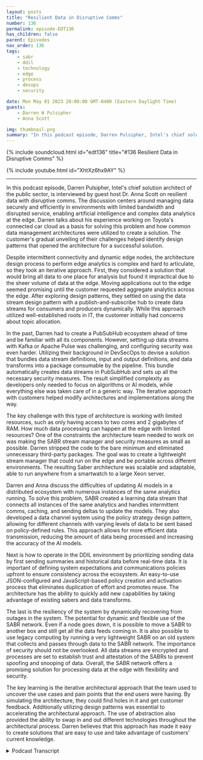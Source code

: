 ```yaml
---
layout: posts
title: "Resilient Data in Disruptive Comms"
number: 136
permalink: episode-EDT136
has_children: false
parent: Episodes
nav_order: 136
tags:
    - sabr
    - ddil
    - technology
    - edge
    - process
    - devops
    - security

date: Mon May 01 2023 20:00:00 GMT-0400 (Eastern Daylight Time)
guests:
    - Darren W Pulsipher
    - Anna Scott

img: thumbnail.png
summary: "In this podcast episode, Darren Pulsipher, Intel's chief solution architect of the public sector, is interviewed by guest host Dr. Anna Scott on resilient data with disruptive comms."
---
```


{% include soundcloud.html id="edt136" title="#136 Resilient Data in Disruptive Comms" %}

{% include youtube.html id="XhtXz6hx9AY" %}

---

In this podcast episode, Darren Pulsipher, Intel's chief solution architect of the public sector, is interviewed by guest host Dr. Anna Scott on resilient data with disruptive comms. The discussion centers around managing data securely and efficiently in environments with limited bandwidth and disrupted service, enabling artificial intelligence and complex data analytics at the edge. Darren talks about his experience working on Toyota's connected car cloud as a basis for solving this problem and how common data management architectures were utilized to create a solution. The customer's gradual unveiling of their challenges helped identify design patterns that opened the architecture for a successful solution.

Despite intermittent connectivity and dynamic edge nodes, the architecture design process to perform edge analytics is complex and hard to articulate, so they took an iterative approach. First, they considered a solution that would bring all data to one place for analysis but found it impractical due to the sheer volume of data at the edge. Moving applications out to the edge seemed promising until the customer requested aggregate analytics across the edge. After exploring design patterns, they settled on using the data stream design pattern with a publish-and-subscribe hub to create data streams for consumers and producers dynamically. While this approach utilized well-established roots in IT, the customer initially had concerns about topic allocation.

In the past, Darren had to create a PubSubHub ecosystem ahead of time and be familiar with all its components. However, setting up data streams with Kafka or Apache Pulse was challenging, and configuring security was even harder. Utilizing their background in DevSecOps to devise a solution that bundles data stream definitions, input and output definitions, and data transforms into a package consumable by the pipeline. This bundle automatically creates data streams in PubSubHub and sets up all the necessary security measures. The result simplified complexity as developers only needed to focus on algorithms or AI models, while everything else was taken care of in a generic way. The iterative approach with customers helped modify architectures and implementations along the way.

The key challenge with this type of architecture is working with limited resources, such as only having access to two cores and 2 gigabytes of RAM. How much data processing can happen at the edge with limited resources? One of the constraints the architecture team needed to work on was making the SABR stream manager and security measures as small as possible. Darren stripped the code to the bare minimum and eliminated unnecessary third-party packages. The goal was to create a lightweight stream manager that could run on the edge and be portable across different environments. The resulting Saber architecture was scalable and adaptable, able to run anywhere from a smartwatch to a large Xeon server.

Darren and Anna discuss the difficulties of updating AI models in a distributed ecosystem with numerous instances of the same analytics running. To solve this problem, SABR created a learning data stream that connects all instances of the same analytics and handles intermittent comms, caching, and sending deltas to update the models. They also developed a data channel system using the policy strategy design pattern, allowing for different channels with varying levels of data to be sent based on policy-defined rules. This approach allows for more efficient data transmission, reducing the amount of data being processed and increasing the accuracy of the AI models.

Next is how to operate in the DDIL environment by prioritizing sending data by first sending summaries and historical data before real-time data. It is important of defining system expectations and communications policies upfront to ensure consistency across the ecosystem. An easy-to-use JSON-configured and JavaScript-based policy creation and activation process that eliminates duplication of effort and promotes reuse. The architecture has the ability to quickly add new capabilities by taking advantage of existing sabers and data transforms.

The last is the resiliency of the system by dynamically recovering from outages in the system. The potential for dynamic and flexible use of the SABR network. Even if a node goes down, it is possible to move a SABR to another box and still get all the data feeds coming in. It is also possible to use legacy computing by running a very lightweight SABR on an old system that collects and passes through data to the SABR network. The importance of security should not be overlooked. All data streams are encrypted and processes are set to establish trust and attestation of the SABRs to prevent spoofing and snooping of data. Overall, the SABR network offers a promising solution for processing data at the edge with flexibility and security.

The key learning is the iterative architectural approach that the team used to uncover the use cases and pain points that the end users were having. By simulating the architecture, they could find holes in it and get customer feedback. Additionally utilizing design patterns was essential to accelerating the architectural approach. The use of abstraction also provided the ability to swap in and out different technologies throughout the architectural process. Darren believes that this approach has made it easy to create solutions that are easy to use and take advantage of customers' current knowledge.


<details>
<summary> Podcast Transcript </summary>

<p>﻿1</p>
<p>Hello, this is Darren</p>
<p>Pulsipher chief solution,architect of public sector at Intel.</p>
<p>And welcome to Embracing</p>
<p>Digital Transformation,where we investigate effective change,leveragingpeople process and technology.</p>
<p>On today's episode, Resilient Datawith Disruptive</p>
<p>Comms with special guest host Dr.</p>
<p>Anna Scott.</p>
<p>Welcome, everybody. I am Anna Scott.</p>
<p>I have the extraordinary pleasure todayof actually hostingthe podcastof Embracing Digital Transformation,and I actually get to interview</p>
<p>Darren this time.</p>
<p>So, so welcome. Darren.</p>
<p>We are delighted to actually bein a position to talk to you and put youkind of put you in the hot seatas opposed to in the the seat.</p>
<p>So welcome.</p>
<p>I'm I'm looking forward to it.</p>
<p>I really am.</p>
<p>And I hope I hope that Anna doesmore hosting.</p>
<p>Give me a break.</p>
<p>I could take a vacation maybe some time.</p>
<p>I would love to do that.</p>
<p>So we will figure outhow to make that happen. So.</p>
<p>All right.</p>
<p>So what's on your mind today, Anna?</p>
<p>You have developeda really interesting technologythat has really brought the utility.</p>
<p>And really the focus ofthat is how you can do secureand efficient, essentially data managementthat allowsand enables artificial intelligenceas well as complex data analyticsand do that at the edge and do thatwhen you have things likelimited bandwidth or you have interruptedservice for a long timeso that instead of just saying, hey,</p>
<p>I've got this incrediblenetwork connectionthat allows me to go to the cloud andbe continuously connected to the cloud,you really are informing thisarchitecture saying,</p>
<p>Hey, maybe the cloud there,maybe it's not.</p>
<p>Maybe you get it for 5 minutesand then you lose it for an hour.</p>
<p>And maybe when you are connected,you don't have this beautifulfiber connection.</p>
<p>Instead, you're on a really lowbandwidth connection.</p>
<p>But you still need to be ableto communicate.</p>
<p>You still need to be able to do the API.</p>
<p>So I was really hopingthat you could talk us through, right?</p>
<p>How did you solve that problem?</p>
<p>Like how that is? That is a tough one.</p>
<p>What was yourwhat was your basis of saying?</p>
<p>What do you do about that?</p>
<p>Well, yeah, yeah.</p>
<p>I think it's really interesting.</p>
<p>When we first were approachedwith helping to solve this problem, itmy first thought went back to a work</p>
<p>I'd already donewith Toyota on their connected car cloud,which was which was very different.</p>
<p>But there were somesome things that were similar.</p>
<p>So I started there.</p>
<p>I said, All right, I know how to dodistributed data management.</p>
<p>I've done that before.</p>
<p>I think I can figure this out.</p>
<p>But then the customer were talkingto said, Oh, and by the way,there's this weird thing called DDL.</p>
<p>And I went, Oh, what is DDL?</p>
<p>Disruptive, intermittent,low bandwidth, low latency,all these really.</p>
<p>I don't have really good connectivityand I'mand they it was interestingbecause the way that the customer unveiledthat to us was not all at onceit was over time as weas we kept asking more and more questions,which was great because if they would havejust given it to us all at once,</p>
<p>I would havejust folded up and curled up in a ballin the middle of the room and just said.</p>
<p>I don't believe that.</p>
<p>But that'sthat is a super hard problem. Yeah.</p>
<p>It is.</p>
<p>But butthe way that they led us down the pathor that we discovered the path with themhelped us identify certain design patternsthat were out therethat are common design patternsthat we could use and utilize.</p>
<p>And it really opened up the architecturethrough thisdiscovery process that we had with them,which was really kind of cool.</p>
<p>I totally agree.</p>
<p>So so maybe walk us throughhow how you solve the problem, right?</p>
<p>In terms of I know,</p>
<p>I know you had some data, data managementconstructs that used as a basis,but give us a quick overview in termsof how you what your solution isand then maybe backtrack a little bitand saywhat were the data managementdesign patternsthat kind of informed where you ended up?</p>
<p>Yeah, Yeah.</p>
<p>So the first thing</p>
<p>I did was look at commondata management architecturesthat are already out there, right?</p>
<p>I said, I don't want to reinvent anything.</p>
<p>I really don't.</p>
<p>I want to just use what's there.</p>
<p>The goal is to help the customeras quickly as we could.</p>
<p>So we first lookedat the most common designor data architectures that are out there.</p>
<p>One was datalike bring everything to one place, runmy analytics, send my resultsback out where they needed to go.</p>
<p>That would not work in this casebecause of the sheervolume of the edgeand also the intermittent connectivity.</p>
<p>I would get data sometimes,sometimes I wouldn't.</p>
<p>But the edge still needed analytics done.</p>
<p>They still need to make decisions outat the edge, even disconnected.</p>
<p>So we threw that one outand the next one we looked atwas What if we move theapplications out to the edgeand just move theapplications out thereand everything would be great.</p>
<p>I could do all the analytics at the edgeand that would work.</p>
<p>And when we looked at that,we said, Yeah, this looks very promising.</p>
<p>But then the customer said, Well,we also need to runanalytics across the edge, meaning I'mgathering data from the edge and runninganalytics on the aggregate, not just onthe individual data feeds coming through.</p>
<p>I said, All right, so moving applicationsjust outwards doesn't quite work.</p>
<p>And then I remember, hey,we've done some work in something calledthe Collaborative Cancer Cloud throughan architecture called the Data Exchange,which says I'mpushing analytics out to the edgeand putting the aggregate in together.</p>
<p>And if I pull the aggregate in together,then I can run my analytics there.</p>
<p>I said, That's going to work.</p>
<p>I said, That'swhat we're that's what we need to do.</p>
<p>And then I learnedsomething else from the customerthat the edge was not static.</p>
<p>It was very dynamic, meaningsome nodes are comingin, some nodes are going out.</p>
<p>And I'm like, Well, I can't.</p>
<p>The data exchange requires a static.</p>
<p>I need a well-known edge.</p>
<p>I know what all the edge nodes are.</p>
<p>I've exchanged security keys,</p>
<p>I know where all my data sources areand they're in there coming in.</p>
<p>And they said, Well,that's not all we have.</p>
<p>We have assets moving in and out ofthe ecosystem all the time.</p>
<p>I said, Well,you guys are asking for the impossible,which they said, No,we know you can figure it out.</p>
<p>So then I went, Okay,these three don't work,but there's parts of the threethat do right?</p>
<p>So then then I went and I grabbedmy design patterns book from college.</p>
<p>Right.</p>
<p>And for all you youngsters out therethat don't know what the design patternsbook is, you need to go buy one.</p>
<p>It's it'spretty incredible because you can seewhat common design patterns are used for,what types of situation.</p>
<p>And I looked at a design patterncalled the data stream design pattern.</p>
<p>I went, Wow,we can make this work nice.</p>
<p>And the data stream,it's like 30 years old.</p>
<p>It's an old design pattern, not a new one.</p>
<p>As a this,this might have something to it.</p>
<p>So I started delving into designpattern to data streams more,and it's typically implementedwith somethingcalled a Publish and subscribe hub. Soand I said, Well,there's plenty of pub sub hubs out there.</p>
<p>You got Apache Pulsar,you got Kafka, read thismessage, it sends a message.</p>
<p>But even zero and Q can can do aa pub sub hub.</p>
<p>And I said, All right, let's play aroundwith this idea a little bit.</p>
<p>How can I create data streamsin this architecture that allowfor consumers and producers quicklyand dynamicallybecause they're decoupled itfit It said, yeah, this is going to work.</p>
<p>So that's that's kind ofhow we led to that, that first discoveryon, hey, we could use datastreams to make this all workwell.</p>
<p>So I look at that and I think, okay,so this has well-established roots, right?</p>
<p>That if you're in it professional,there's a good chancethis is something that you already knowand are comfortable with.</p>
<p>You're using a lot of I mean, like I said,there's a ton of pops up hubs.</p>
<p>The data, the data managementstructure is very well known.</p>
<p>If I put those two things together,what I want to think isthis is something that i.t.</p>
<p>Folks will understand.</p>
<p>It isn't going to take a ton of trainingto get them up to speed on.</p>
<p>So putting together an architecture,using those types of foundationsthat that's, you know,it's, it's not a massive lift to sayhere's a whole new skill set and go backand train yourself for the next yearand then maybe you're ready to adopt.</p>
<p>Can you talk through that a little bit?</p>
<p>Like, is this a isthis is easy as it sounds, or is thereis there more to it to.</p>
<p>You know, when I first I'mglad you brought that up because whenwe took this back to the customer,</p>
<p>I go, okay, yeah, that's that's thatthat's something we understandwe already have about some hub.</p>
<p>But what you're suggesting there,it doesn't work.</p>
<p>I said, What do you mean it doesn't work?</p>
<p>It's as well because pub sub hubs,</p>
<p>I have to allocate topics ahead of time.</p>
<p>I have to create thispub sub hub ecosystemstatically ahead of time.</p>
<p>I have to know everything ahead of time.</p>
<p>And how do I, how do I do thateffectively?</p>
<p>And I want to be able to do this quickly.</p>
<p>I want to be able to turn new capabilitiesinto the ecosystem quick.</p>
<p>And I found that when I work with Kafka,where I work with Apache</p>
<p>Pulse, are setting upthose data streams is difficult.</p>
<p>It's hard insetting up the security, all that part.</p>
<p>And I went, Oh crud,</p>
<p>I've got to go back to the drawing board.</p>
<p>Okay.</p>
<p>So I took my background in Devsecops,which I've got a long beforewas called Devsecopsback in the good old dayswhere you had cvesand people don't even know what that is.</p>
<p>R.C.S.</p>
<p>And I said, All right,how can we package up data streamsinto something that's consumableor composable in the Devsecops pipeline?</p>
<p>And I said, okay, so whatwhat do I need in order to do this work?</p>
<p>I have a data transformand an AI algorithm or deep analytics.</p>
<p>Whatever I'm doing, I'm transformingdata or sets of datafrom one thing to informationcoming out on the other end.</p>
<p>And I said, All right,what if I could bundle that togetherwith data stream definitions,input stream and output stream definition?</p>
<p>So I created this bundlethat Icould push through the data ops pipeline,and then when it got deployed,it would automatically createdata streams in the pub sub huband set up all the security for it.</p>
<p>Whoa, wait.</p>
<p>That's simplifieseverything. Right? Right.</p>
<p>The developer only has to worryabout the algorithm now or the AI modeland all of the complexity of setting upa pub sub hub and securing it.</p>
<p>We can take care of in a generic way.</p>
<p>So that was that was kind of our approachwas, Oh, all right,so how am I going to do all of that?</p>
<p>We looked at another five or six designpatterns to come up with all the rest ofof the parts to simplify that complexityof working with the puzzle Hub.</p>
<p>Wow. Soso asalways, I'm really impressed by thatbecause I do thinkone of the bad tendencies of engineersis thatwe love to solve hardproblems with even harder solutions. Yes.</p>
<p>And and really, you know, inand to to essentially attacka problem this hard and do itwith that level of simplicity,</p>
<p>I think is just it's just a beautybecause we all know likeat the end of the day,to be able to deploy it and maintain itand have it be something that's used.</p>
<p>If you can make it simpleand easy to understandand easy to you easy to keep up to date,that is a way better solutionthan somethingthat's the antithesis of that right? So.</p>
<p>Well,</p>
<p>I don't think I would have gotten there,frankly, if I would have knownthe whole problem space upfront.</p>
<p>Really?</p>
<p>Okay.</p>
<p>No, I truly believe thatbecause as we would make some progressand then show it back to the customer,they go, well, what about thisand what about</p>
<p>ARM? Can I still use that?</p>
<p>And then and then it made me scratchmy head and go, Whoa, wait, wait.</p>
<p>I understand something.</p>
<p>So to me, I thought it was greatbecause we were doing like codearchitectureand discovery at the same time, and it wasthis really tight and iterative processthat we use with the customer.</p>
<p>Meaning, what about this? And,and we would</p>
<p>I would say it was all slide wear,but it wasn't because we were simulatingsome of this stuff at the same timeas we were progressing the architecture.</p>
<p>So to me that was, that was one of the keylearnings was to doan iterative architecturewith the customer in the loop saying,</p>
<p>All right, this is what this will provide.</p>
<p>And they go, Well, that's good.</p>
<p>I like that part,but you're still missing this other part.</p>
<p>And I could go back and say, All right,we can make some architectural changes.</p>
<p>Nice that fundamentally changethe implementationnow at the at the beginning.</p>
<p>So I think that helped out quite a bit.</p>
<p>That that makes total sense.</p>
<p>So, yeah, that's good stuff.</p>
<p>So there's another set of questions.</p>
<p>So obviously you're involved withwhat's happening at the edge and the edge.</p>
<p>You can have some really hard constraintswith respect to how much compute, right?</p>
<p>So if you could kind of walk throughand say like what?</p>
<p>What are the, you know, how heavy is thisand does this really have a placeif you're really limited in termsof your like,yeah, well, in some parlanceit would be swap constrained, right?</p>
<p>How how does that fit in?</p>
<p>And then what does it meanwhen you aren't limited andyou really can load this up for compute?</p>
<p>How can you really leverage it in this?</p>
<p>Yeah, I'm glad you asked.</p>
<p>Very different because I was another.</p>
<p>Yeah,that was another discovery that we had.</p>
<p>You know, I do most of my developmentin the data center andespecially in the cloud,which means I have unlimited resourcesright.</p>
<p>So my application.</p>
<p>So what if it takes two gig of Ram?</p>
<p>No big deal, right?</p>
<p>It's done that before, right?</p>
<p>I'm just going to include Splunk, too.</p>
<p>Yeah, Splunk is huge, right?</p>
<p>I can't do those sorts of things.</p>
<p>So when we started talking morewith the customer,they go, Well, yeah,</p>
<p>I want this running on the edge.</p>
<p>It needs to run out therein a sizeweight and powerconstraint swaps constraint.</p>
<p>And I said, okay, well, you know,what do I get like 16 cores 32 gigram he says to cores for giga Ram topson some of the edge and their atom chipsright They're not like big old Xeonsor anything like that.</p>
<p>And so I'm like, okay,so the fundamental partof managing the data streams and,and having the algorithms out there,that part that I automatically managethe data streams that needs to be very,very small and is lightweightas I can possibly make it.</p>
<p>So I started ripping stuff out.</p>
<p>I started saying, Well,</p>
<p>I don't really need that.</p>
<p>I that can goor I had some third party packagesthat just made it easy to do some thingsso I wouldn't have to write the code.</p>
<p>But it camewith a whole bunch of stuff with itbecause they were using thirdparty packets.</p>
<p>So I had to go,you know what I could write?</p>
<p>I could easily write that instead.</p>
<p>That's it's simple.</p>
<p>The algorithm that I need,there is a simpler.</p>
<p>So I'll just write that part myselfand I strip things down to the bare metalor that bare metal to the bare minimumso that I could get the stream managerpart of thisas small as I possibly could.</p>
<p>And now we're under we're under</p>
<p>And a saver is, as you call it,running out there at the edge.</p>
<p>And I think we canmaybe even get that under 50.</p>
<p>Meg if I, if I try even harder,which I want to do,</p>
<p>I've got to get to that point where</p>
<p>I can say I can run this on a watch,right on a smart watch or,or something like that,and that it can handle things.</p>
<p>The other thing that we learned wasthe algorithmsthat are doing the inferencewhich I don't doany of the inference stuff at all.</p>
<p>I don't do any of the data analytics.</p>
<p>I'm just providing a containerfor that to happen.</p>
<p>And we want to make sure that we're givingas many resources to that dataanalytics as possibleand that it's flexible enoughso that these savers, as we call them,can run anywhere on the edge in the cloud,in a data center on a big Xeon serverwith two terabytes of RAMall the way down to a two core atom chipwith two giga RAM or whateverthe case may be, thatthe sabers are portable, that they canthey can go anywhereand create this dynamic meshbased off of the type of algorithmthat needs to runand the resource requirementsthat they have.</p>
<p>Okay. So that that was the goal.</p>
<p>So what it sounds likethen is really because theand we haven't actually called thisby name yet, so this is thesentient ancientbundle resource or the saber architecture.</p>
<p>And so it sounds likewhat you're able to do with the sabersis your overhead for running.</p>
<p>Your system is quite low.</p>
<p>But what really sets your systemrequirements is how much data do you haveand what kind of analyticsyou need to run on it.</p>
<p>And that's really what determinesyour system.</p>
<p>And so you can really,as you said, run this anywhere.</p>
<p>And then the real question oncan you run it as lightweightas you want on the edges,</p>
<p>Hey, what is your data and what are youtrying to do to that data and what right.</p>
<p>How are you going to support that?</p>
<p>And same thingwith respect to memory and storage.</p>
<p>So that sounds enormous, scalableand really liketake it anywhere, do anything with it,</p>
<p>Just make sure you understand how you howyou have to process your data.</p>
<p>Right?</p>
<p>Exactly.</p>
<p>For example, I run Saber's on my laptop.</p>
<p>It's 32 giga ram laptop.</p>
<p>It's it'snot even our latest intel processor.</p>
<p>I think it's like a Gen nineor something like that.</p>
<p>And we're up to like 30.</p>
<p>So I need to talk to you.</p>
<p>I need to talk to you. Yeah.</p>
<p>Yeah, I need to talk to i.t.</p>
<p>I can run 100 sabers easily on my laptopthat are doingminimum data data transformation.</p>
<p>Okay, so.</p>
<p>Then just,just to make sure I caught this point.</p>
<p>So within thethe actual saber, within this bundle,you're able to pull downwhatever your analytics are,right in terms of like whatever yourand whatever your models are, whateverwhatever your code is, it's actually goingto do your data transformation.</p>
<p>So can you talk about like what isdoes this all fall apartwhen you have to update a model?</p>
<p>And are you talking about your big</p>
<p>B being stuckwith like a massive downloadin a constrained environment if you know?</p>
<p>So please.</p>
<p>And you brought up another questionthat our customer had, right?</p>
<p>And that is what and they askedme, Darren,we've got these</p>
<p>AI inference models out at the edge now.</p>
<p>Great. Right.</p>
<p>Because I'm doing</p>
<p>I'm doing inference on 4K camerasor air data or radar data or whateverthe case may be.</p>
<p>And what if I need to update those thethe A.I.model? What do I do?</p>
<p>Because I could have thousandsof these spread all over of the sametype of analytics that are running.</p>
<p>So in Saber itself,we created a learning data stream.</p>
<p>I got the Learning</p>
<p>Channel. That's kind of funny.</p>
<p>And andwhat happens is all the sabersof the same typerunning, the same analytics are connectedto each otherin the same waywhere I can handle intermittent comms.</p>
<p>I can cache things all that,all that intermittentcomms is all handled for you.</p>
<p>And then I'm only sending deltasto the modelsthrough these data streams.</p>
<p>So it's the same mechanismthat I used to do the data analytics,but it's a, it'sa, it's a back channel for no better wordthat is encrypted and protected and testedall the things I need to secure it.</p>
<p>But that helps the data modelsstay in sync.</p>
<p>So if let's say you're doingobject detectionand is doing object detectionand I'm doing objectdetection on the same type of data,when I get an update and it gets an updateto within a reasonable amount of time,depending on, you know, your connectivity.</p>
<p>But the goal is, is that these models livenot centrally, but throughout the wholeecosystem of savers.</p>
<p>That makes sense.</p>
<p>So that'syeah, that's why we had to have that backchannel because the customer Right.</p>
<p>So so give us a little bitmore description on your data streams.</p>
<p>Right.</p>
<p>And like what kind of data streamsyou need for what types of situations?</p>
<p>I think that that would be helpful.</p>
<p>Yeah, that's, that'sa, that's a good point.</p>
<p>This is where DDL came inand where I got schooledfrom from the customer again, Right.</p>
<p>Most of the timewhen people think of data streams,they think, Oh,</p>
<p>I'm connected all the time,or if I'm disconnected,</p>
<p>I'll just cache the data.</p>
<p>And then when I reconnect,just send the data.</p>
<p>Well, they told me,</p>
<p>Well, can you reason the data on a</p>
<p>I know.</p>
<p>What?</p>
<p>No, I can'tbecause I've got,</p>
<p>I've got gigabytes of data I got to sendand they go, well,that's not going to work.</p>
<p>So we came up with this concepton the data streams and we call themdata channelsand this is actually pretty cool.</p>
<p>I was I was happy withthis was like, Wow, this works cool.</p>
<p>We used the policystrategy design pattern,which says that policy can dictatewhen certain channels on the data streamare active and not active and a channelis defined by policy as well.</p>
<p>So I could have a channelthat would be like a real timechannel where I'm sending all the datathat I've transformed.</p>
<p>I'm sending on the real timechannel all the time, all the time.</p>
<p>But I can also create another channelcalled a historical channelwhere I'm maybe aggregating the data oryeah, aggregating the datain a temporal space where I say, I'mgoing to give you a statistical modelof the data in 15 minute intervalsor a half hour interval,and then you can have a summary channelthat says, I'm going to updatejust the summary of what's happenedover the last half hour,and that's all I'm sending.</p>
<p>So you justthe summary of the last half hour, right?</p>
<p>So you can get the thewhat comes across on a datastream can be quite small, right?</p>
<p>It can be very small.</p>
<p>And the cool thing about itis the the consumer of that data stream,all they knowis that I've subscribed to a data streamand the channels are knownthroughout the whole ecosystembecause the policies can be appliedacross the whole ecosystem.</p>
<p>So no longer doesthe algorithm have to know abouthow to connect to what channelor that all that stuff is handlefor you in the stream manager.</p>
<p>So the algorithm goes, Hey,</p>
<p>I just got a saw,</p>
<p>I just got informationon the summary channelthat means that maybe that downstreamsomewhere elsewas running in a digital environmentwhere they could not communicatefor a long period of timeand now they've prioritizedhow they're going to send data.</p>
<p>I can only send the summary because that'sall the bandwidth I have right now.</p>
<p>So they prioritize.</p>
<p>I send summary, I send historical,and then I send real time and see how much</p>
<p>I can pump over this network connectionthat I have for maybe 5 minutes.</p>
<p>Okay.</p>
<p>So it doesn't start of the upstreamdata analyticsthat are happening on that data stream.</p>
<p>It will feed it as much as it can possiblygive it inthrough these different channels.</p>
<p>And the cool thing about it is the channels are defined across the whole ecosystem.</p>
<p>So there'sconsistencythroughout the whole ecosystem.</p>
<p>And that's one, that'sone of the beauties of that architecture.</p>
<p>So it sounds like then therethere's upfront work in sayingwhat is your systemand what does that system need?</p>
<p>What's the expectationwith respect to communicationsas well as your sensor typesand your analytics?</p>
<p>And then you needed intelligent designaround your policyso that it really executesthe way you need it to look?</p>
<p>How easy is it to set your policy in placeand get that into into your savers?</p>
<p>And it's that was one of the thingsthat we had to put upfrontis we had to make it easy to definethat the channel policies,both creation and activationand prioritization,those are the three types of policiesthat we have a very easyit's all JSON configured and JavaScript.</p>
<p>If you need to write anyany code inthere where you're doingreally fancy things with the channel.</p>
<p>So it's very straightforward and easy.</p>
<p>And what we found wasor people that were doing</p>
<p>Distributed</p>
<p>Edge were writing these policies anyway,but they were hard coding itin the applications and so, oh well, sothere was no consistency across deployingmultiple applications on the edge.</p>
<p>So we saw a lot of non reuse.</p>
<p>That'swhere a lot of duplication of effortbecause I would deploy one capabilityand I'd have to knowwhat all the comms links werein their bandwidth and all that.</p>
<p>So I'd have to know all that upfrontwith thisand the idea of the data streams,</p>
<p>I can deploy individual saversthat can take advantageof low lower end saversthat are doing object detectionand change that into tracking an objectthrough a multiple, multiple edge devices.</p>
<p>And I can add, oh, an object disappeared.</p>
<p>That could be another saber.</p>
<p>Or I can say, Hey, there's two objectsthat look the samein two different places, another saber.</p>
<p>So I can add new capability very quicklyby taking advantage of the data,the saber networkthat's already establishedand all those data transforms thatare already out there that are workingand we'vedone this with the customer,they were like, Oh, I want to do this.</p>
<p>And I said, Oh yeah, I'll have that to youthis afternoon.</p>
<p>What?</p>
<p>I said, Well, I'm just taking advantageof all the underlying sabersthat are already there.</p>
<p>Oh, wow.</p>
<p>You know,that's one of the powers of beautiful.</p>
<p>This architecture iswhat it sounds like to methen is this is a system that is very easyto keep current with whatevernew capabilities are coming out.</p>
<p>Right.</p>
<p>So we know AI is moving at lightningspeed.</p>
<p>There's new stuff every day.</p>
<p>Then this system is really designedin a way that,hey, if you've got a new modeland you know where you want to use it,you make a new saber for itand you get it intoyou get it in with the right policy.</p>
<p>And now we're actually maybenot even a policy change, right?</p>
<p>You just say, here's the existing policythat you can useto the to to control this new saber.</p>
<p>And now you can spread that across, youknow, everywhere across your entire mess.</p>
<p>Right. So.</p>
<p>Yeah, in fact,one thing we're working on in the DevOpspipeline is in the deployment model,ie, where do I deploy my saberswhere we're workingreally hard right nowso that the devices can advertisetheir capabilities and what they'rewhat they're connected to?</p>
<p>Oh, beautiful.</p>
<p>What sensors they're connected to.</p>
<p>So when I drop a saberin, I can describe in a saberwhat I'm, what data sources it'slooking for specific like sensorsand also what the capabilities arethat it requires.</p>
<p>So I need the GPU.</p>
<p>Do I need an FPGA or neuromorphicprocessor or things like that?</p>
<p>And then the Saberswould automatically deploy out.</p>
<p>We want to get to that pointbecause that that would be super.</p>
<p>Go say that sounds way too easy, right?</p>
<p>Like, where's where, where are thethe days and days of work to like that.</p>
<p>Do that make. It a target.</p>
<p>Yeah. Yeah. Right.</p>
<p>So we really want to get to that pointwhere the sabers can be very dynamic.</p>
<p>Even if I have a node godown right, or I'm over whelming,maybe it's a gatewaythat is doing sensor fusion, right?</p>
<p>Maybe I'm overwhelming thatmaybe I can move a saber to a boxsitting next to itand still get all the data feeds coming inand do all the transformationson a bigger box because maybe the</p>
<p>AI algorithms more intense.</p>
<p>So I need</p>
<p>I need more cause I need the CPU or inyou to do to do it effectively, whichthat's where we want to do thatmore dynamic the saber network itself.</p>
<p>Yeah, I don't care.</p>
<p>They're, they're completely decoupled.</p>
<p>They canconnect to each other through the pulse ofso Huh.</p>
<p>Based on what you're describing,there's a real wayto use legacy compute in this, right?</p>
<p>Absolutely.</p>
<p>Obviously, there's some things that haveto be done with respect to the data,the data and more specificallythe algorithms to saycan they be run on the existing compute.</p>
<p>But to me, it sounds like thissystem is also flexible enoughthat if there's a real computelimitation at the edge,that is can't really be changed outor augmentedthat you can really focus in on that usethe super lightweight sabersand then say, can we get thatalgorithm down small enough that thatthere's really a path to you to using itwell, or maybe the better way to say,how would you do that right,if you're really constrained?</p>
<p>Well, yeah, yeah, you could evenput a saber that's a passthrough.</p>
<p>So explain that.</p>
<p>Well, allit does, all it does is collect the data.</p>
<p>Maybe.</p>
<p>Maybe I do have a very small footprintand maybe it's old.</p>
<p>I can run a saver on therebecause they're pretty lightweight.</p>
<p>I can run a saber on therethat is just connecting itto the pub sub huband it's just a pass through.</p>
<p>It's not doing anythingexcept grabbing the dataand publishing it into the Saber network.</p>
<p>So you then can take advantageof where you do.</p>
<p>Have can take advantage.</p>
<p>Right? Yeah. And yeah, exactly.</p>
<p>Obviously there's still a networkconstraint piece of that, but that,that means there is a clear wayto work around that isn't re-engineering,that isn't addingyou adding in a new box or, or any.</p>
<p>And yeah the other option is to addeven a small nook right.</p>
<p>Even in Zelnick, I can add it sitting sideby side, the very lightweight and small.</p>
<p>I can I can add it right next to a box that maybe doesn't have a network connectionor any way oftalkingoutside except maybe a USB or an RS.</p>
<p>Wow. Perfect. All right.</p>
<p>Connect that into a nook.</p>
<p>And now, now it's in the Saber Network.</p>
<p>So now I have a new data feed.</p>
<p>I can do tons of stuff with it.</p>
<p>With that data now. Beautiful.</p>
<p>And I know we need to get closeto wrapping up here, but I do.</p>
<p>And I'm going to ask youthe hardest question with no time left.</p>
<p>Oh, no. Right.</p>
<p>Which is we all knowthat none of this can be put in placewithout a way to secure itso that the data that's being transferredis is well controlledand well well monitored and protected.</p>
<p>So can you just do a high level ofhow you approach securitywith this with your saber?</p>
<p>Yeah.</p>
<p>So yeah, that's that's a great question.</p>
<p>First the easiest thing right,that we that they're going to saywell of coursehe's encrypting the data streams.</p>
<p>Absolutely right.</p>
<p>I have to encrypt the data streams.</p>
<p>The keysare generated for data stream encryptionand decryption in a rotating manner,and that happens at build time,where I establisha route of trustand attestation of the saber's.</p>
<p>So when they get deployed,they can be targeted to specificcategories of machines that I trust.</p>
<p>The reason we had to dothat is a saber, if it got out in the wildand could just be deployed anywhere,someone could take a USB keywith the saber, plug it into anything.</p>
<p>And now I could connectto the Saber network. Yeah.</p>
<p>Which I could feed it with garbage.</p>
<p>I can feed it with tons of erroneous data.</p>
<p>So we set it upso the savers themselves are encryptedand they can only be decrypted on boxesthat I have attestedto Beautiful, which is which is critical.</p>
<p>That prevents spoofingand snooping of data on the data streams.</p>
<p>So those are those are the mechanismsthat we use to secure the savers.</p>
<p>Beautiful,perfect.</p>
<p>Well, I think we are close to wrapping up,but in</p>
<p>I said that was the last question.</p>
<p>Of course it wasn't.</p>
<p>Is there anything else that we have thatwe haven't covered that that that we oughtto be talking about with with the saversin howthat architecture works?</p>
<p>You know, Iit has been a journey to to do it.</p>
<p>And I appreciated the the process probablyeven more than the end result, which waswe did a really cool way of doingiterativearchitecture with the customerbecause we could simulate the architectureand find holes in itand get feedback from the customeras we went through this, discoverwhat they knew inside them,but they didn't know that they knewby showing them thingswithout writing a ton of code, right?</p>
<p>To to make it all, all workfor them in the simulation.</p>
<p>So to me that was probably one of the,the most critical aspectsof doing this work.</p>
<p>And the savers themselves,</p>
<p>I think they're pretty cool littletechnology, but I couldn't do it without.</p>
<p>The partners that that we workedwith, our idea was,let's use what's already out thereif we can.</p>
<p>So we're using</p>
<p>Apache Pulsar and we're usingvendors to bundle this allin into a nice package andand sell it with our partners.</p>
<p>So I think that's, that's the directionthat we're headed.</p>
<p>That's great.</p>
<p>Then my understanding isyou're not married to Apache Pulsar.</p>
<p>So if somebody needs differentparts of you've got yeah,with very little code changesyou can easily work withwith whatever softwarethe customer prefers.</p>
<p>Right?</p>
<p>You got to just well and.</p>
<p>That was another thing that we found too.</p>
<p>We needed to put an adapterpattern in place so that we could,we could plug in a different pub sub hub,a different security key generatoror authorization mechanism.</p>
<p>So or even even on deployment mechanism.</p>
<p>So we have abstractions for that.</p>
<p>And frankly, I don't want to do that work.</p>
<p>I'm kind of lazy.</p>
<p>I want someone else to do that work.</p>
<p>So I just put an abstractionlayer in there and call their stuff.</p>
<p>That's that's the key. Perfect.</p>
<p>Well, Darren, thank you so much.</p>
<p>We really appreciate your insight on this.</p>
<p>I know you've got additional collateral,too, that you're going to attach to thisthis this webcast.</p>
<p>So just know if you're curious.</p>
<p>There's a lot more informationto be had in a lot more detailthat is in more of a written form.</p>
<p>And Darren, impressive stufflike I just like.</p>
<p>Thanks and.</p>
<p>I see I see a lot</p>
<p>I see a lot of solutions out therethat are extremely elegant and super hardto actually use and take advantage of.</p>
<p>So having something that folkscan understand that takes advantageof their current knowledgeand I it's a thing of beauty.</p>
<p>So thank you for the little thank you.</p>
<p>Thank you for the details.</p>
<p>I promiseand appreciate your time today and well.</p>
<p>And thanks for. Hosting. I appreciate it.</p>
<p>It waswonderful to be in the in the interview.</p>
<p>See a nice change if nothing else.</p>
<p>Right.</p>
<p>Thank you for listeningto Embracing Digital Transformation today.</p>
<p>If you enjoyed our podcast,give it five stars on your favoritepodcasting site or YouTube channel,you can find out more informationabout embracing digital transformationand embracingdigital.org</p>
<p>Until next time, go outand do something wonderful.</p>

</details>

